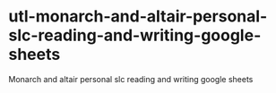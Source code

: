 # utl-monarch-and-altair-personal-slc-reading-and-writing-google-sheets
Monarch and altair personal slc reading and writing google sheets

